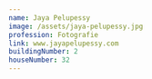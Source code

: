 ```yaml
---
name: Jaya Pelupessy
image: /assets/jaya-pelupessy.jpg
profession: Fotografie
link: www.jayapelupessy.com
buildingNumber: 2
houseNumber: 32
---
```

